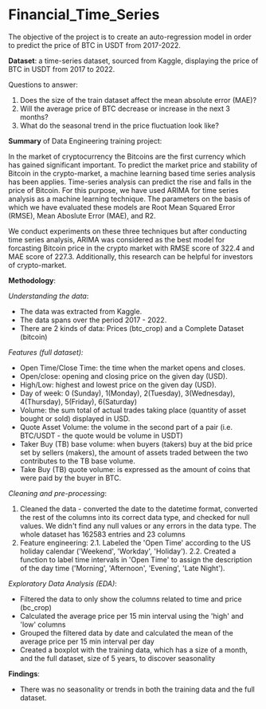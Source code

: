 # Financial_Time_Series
The objective of the project is to create an auto-regression model in order to predict the price of BTC in USDT from 2017-2022.




**Dataset**: a time-series dataset, sourced from Kaggle, displaying the price of BTC in USDT from 2017 to 2022.

Questions to answer: 
1. Does the size of the train dataset affect the mean absolute error (MAE)?
2. Will the average price of BTC decrease or increase in the next 3 months?
3. What do the seasonal trend in the price fluctuation look like?


**Summary** of Data Engineering training project:

In the market of cryptocurrency the Bitcoins are the first currency which has gained significant important.
To predict the market price and stability of Bitcoin in the crypto-market, a machine learning based time series analysis has been applies.
Time-series analysis can predict the rise and falls in the price of Bitcoin. For this purpose, we have used ARIMA for time series analysis as a machine learning technique. The parameters on the basis of which we have evaluated these models are Root Mean Squared Error (RMSE), Mean Aboslute Error (MAE), and R2. 

We conduct experiments on these three techniques but after conducting time series analysis, ARIMA was considered as the best model for forcasting Bitcoin price in the crypto market with RMSE score of 322.4 and MAE score of 227.3.
Additionally, this research can be helpful for investors of crypto-market.

**Methodology**:

_Understanding the data_:
- The data was extracted from Kaggle.
- The data spans over the period 2017 - 2022.
- There are 2 kinds of data: Prices (btc_crop) and a Complete Dataset (bitcoin)

_Features (full dataset):_
- Open Time/Close Time: the time when the market opens and closes.
- Open/close: opening and closing price on the given day (USD).
- High/Low: highest and lowest price on the given day (USD).
- Day of week: 0 (Sunday), 1(Monday), 2(Tuesday), 3(Wednesday), 4(Thursday), 5(Friday), 6(Saturday)
- Volume: the sum total of actual trades taking place (quantity of asset bought or sold) displayed in USD.
- Quote Asset Volume: the volume in the second part of a pair (i.e. BTC/USDT - the quote would be volume in USDT)
- Taker Buy (TB) base volume: when buyers (takers) buy at the bid price set by sellers (makers), the amount of assets traded between the two contributes to the TB base volume.
- Take Buy (TB) quote volume: is expressed as the amount of coins that were paid by the buyer in BTC.

_Cleaning and pre-processing_:
1. Cleaned the data - converted the date to the datetime format, converted the rest of the columns into its correct data type, and checked for null values.
We didn't find any null values or any errors in the data type. The whole dataset has 162583 entries and 23 columns
2. Feature engineering:
2.1. Labeled the 'Open Time' according to the US holiday calendar ('Weekend', 'Workday', 'Holiday').
2.2. Created a function to label time intervals in 'Open Time' to assign the description of the day time ('Morning', 'Afternoon', 'Evening', 'Late Night').

_Exploratory Data Analysis (EDA)_:
- Filtered the data to only show the columns related to time and price (bc_crop)
- Calculated the average price per 15 min interval using the 'high' and 'low' columns
- Grouped the filtered data by date and calculated the mean of the average price per 15 min interval per day
- Created a boxplot with the training data, which has a size of a month, and the full dataset, size of 5 years, to discover seasonality

**Findings**:
- There was no seasonality or trends in both the training data and the full dataset.
